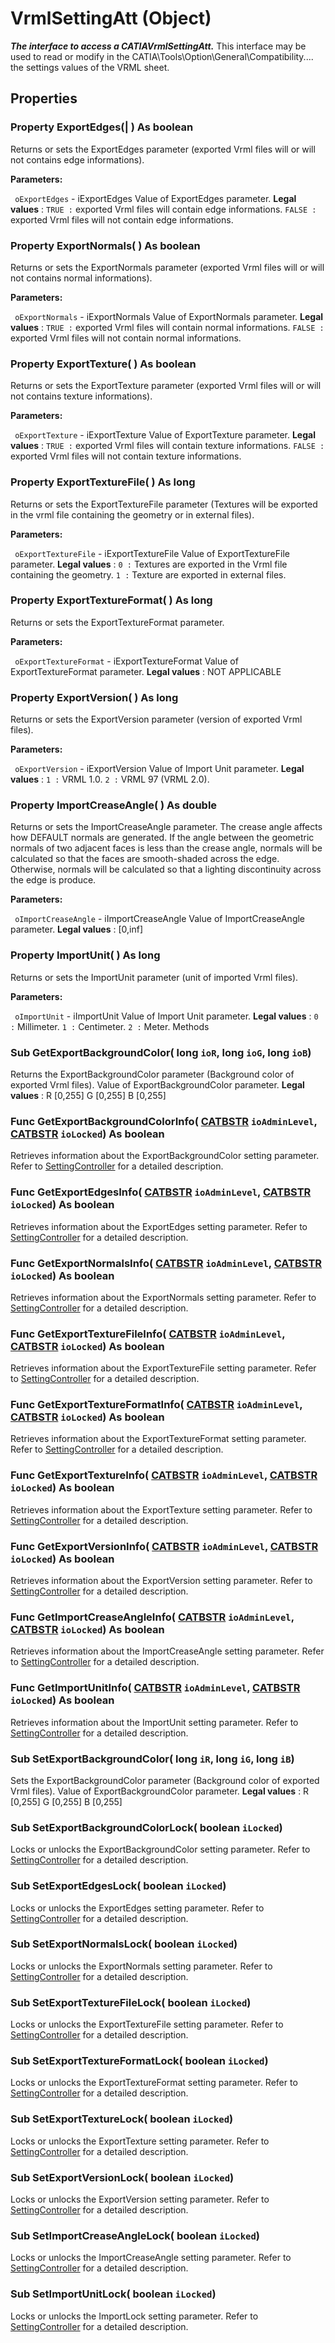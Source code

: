 # VrmlSettingAtt (Object)

**_The interface to access a CATIAVrmlSettingAtt._**
This interface may be used to read or modify in the CATIA\Tools\Option\General\Compatibility.... the settings values of the VRML sheet.

## Properties

### Property **ExportEdges**(| ) As boolean

   Returns or sets the ExportEdges parameter (exported Vrml files will or will not contains edge informations).

**Parameters:**

` oExportEdges`      \- iExportEdges Value of ExportEdges parameter. **Legal values** :
`TRUE :` exported Vrml files will contain edge informations.
`FALSE :` exported Vrml files will not contain edge informations.

### Property **ExportNormals**( ) As boolean

   Returns or sets the ExportNormals parameter (exported Vrml files will or will not contains normal informations).

**Parameters:**

` oExportNormals`      \- iExportNormals Value of ExportNormals parameter. **Legal values** :
`TRUE :` exported Vrml files will contain normal informations.
`FALSE :` exported Vrml files will not contain normal informations.

### Property **ExportTexture**( ) As boolean

   Returns or sets the ExportTexture parameter (exported Vrml files will or will not contains texture informations).

**Parameters:**

` oExportTexture`      \- iExportTexture Value of ExportTexture parameter. **Legal values** :
`TRUE :` exported Vrml files will contain texture informations.
`FALSE :` exported Vrml files will not contain texture informations.

### Property **ExportTextureFile**( ) As long

   Returns or sets the ExportTextureFile parameter (Textures will be exported in the vrml file containing the geometry or in external files).

**Parameters:**

` oExportTextureFile`      \- iExportTextureFile Value of ExportTextureFile parameter. **Legal values** :
`0 :` Textures are exported in the Vrml file containing the geometry.
`1 :` Texture are exported in external files.

### Property **ExportTextureFormat**( ) As long

   Returns or sets the ExportTextureFormat parameter.

**Parameters:**

` oExportTextureFormat`      \- iExportTextureFormat Value of ExportTextureFormat parameter. **Legal values** :
NOT APPLICABLE

### Property **ExportVersion**( ) As long

   Returns or sets the ExportVersion parameter (version of exported Vrml files).

**Parameters:**

` oExportVersion`      \- iExportVersion Value of Import Unit parameter. **Legal values** :
`1 :` VRML 1.0.
`2 :` VRML 97 (VRML 2.0).

### Property **ImportCreaseAngle**( ) As double

   Returns or sets the ImportCreaseAngle parameter. The crease angle affects how DEFAULT normals are generated. If the angle between the geometric normals of two adjacent faces is less than the crease angle, normals will be calculated so that the faces are smooth-shaded across the edge. Otherwise, normals will be calculated so that a lighting discontinuity across the edge is produce.

**Parameters:**

` oImportCreaseAngle`      \- iImportCreaseAngle Value of ImportCreaseAngle parameter. **Legal values** :
[0,inf]

### Property **ImportUnit**( ) As long

   Returns or sets the ImportUnit parameter (unit of imported Vrml files).

**Parameters:**

` oImportUnit`      \- iImportUnit Value of Import Unit parameter. **Legal values** :
`0 :` Millimeter.
`1 :` Centimeter.
`2 :` Meter.
Methods

### Sub **GetExportBackgroundColor**( long  `ioR`,  long  `ioG`,  long  `ioB`)

   Returns the ExportBackgroundColor parameter (Background color of exported Vrml files). Value of ExportBackgroundColor parameter. **Legal values** :
R [0,255] G [0,255] B [0,255]  
### Func **GetExportBackgroundColorInfo**( [CATBSTR](../System/typedef_CATBSTR_8129.md)  `ioAdminLevel`,  [CATBSTR](../System/typedef_CATBSTR_8129.md)  `ioLocked`) As boolean

   Retrieves information about the ExportBackgroundColor setting parameter.
Refer to [SettingController](../System/interface_SettingController_63320.md) for a detailed description.  
### Func **GetExportEdgesInfo**( [CATBSTR](../System/typedef_CATBSTR_8129.md)  `ioAdminLevel`,  [CATBSTR](../System/typedef_CATBSTR_8129.md)  `ioLocked`) As boolean

   Retrieves information about the ExportEdges setting parameter.
Refer to [SettingController](../System/interface_SettingController_63320.md) for a detailed description.  
### Func **GetExportNormalsInfo**( [CATBSTR](../System/typedef_CATBSTR_8129.md)  `ioAdminLevel`,  [CATBSTR](../System/typedef_CATBSTR_8129.md)  `ioLocked`) As boolean

   Retrieves information about the ExportNormals setting parameter.
Refer to [SettingController](../System/interface_SettingController_63320.md) for a detailed description.  
### Func **GetExportTextureFileInfo**( [CATBSTR](../System/typedef_CATBSTR_8129.md)  `ioAdminLevel`,  [CATBSTR](../System/typedef_CATBSTR_8129.md)  `ioLocked`) As boolean

   Retrieves information about the ExportTextureFile setting parameter.
Refer to [SettingController](../System/interface_SettingController_63320.md) for a detailed description.  
### Func **GetExportTextureFormatInfo**( [CATBSTR](../System/typedef_CATBSTR_8129.md)  `ioAdminLevel`,  [CATBSTR](../System/typedef_CATBSTR_8129.md)  `ioLocked`) As boolean

   Retrieves information about the ExportTextureFormat setting parameter.
Refer to [SettingController](../System/interface_SettingController_63320.md) for a detailed description.  
### Func **GetExportTextureInfo**( [CATBSTR](../System/typedef_CATBSTR_8129.md)  `ioAdminLevel`,  [CATBSTR](../System/typedef_CATBSTR_8129.md)  `ioLocked`) As boolean

   Retrieves information about the ExportTexture setting parameter.
Refer to [SettingController](../System/interface_SettingController_63320.md) for a detailed description.  
### Func **GetExportVersionInfo**( [CATBSTR](../System/typedef_CATBSTR_8129.md)  `ioAdminLevel`,  [CATBSTR](../System/typedef_CATBSTR_8129.md)  `ioLocked`) As boolean

   Retrieves information about the ExportVersion setting parameter.
Refer to [SettingController](../System/interface_SettingController_63320.md) for a detailed description.  
### Func **GetImportCreaseAngleInfo**( [CATBSTR](../System/typedef_CATBSTR_8129.md)  `ioAdminLevel`,  [CATBSTR](../System/typedef_CATBSTR_8129.md)  `ioLocked`) As boolean

   Retrieves information about the ImportCreaseAngle setting parameter.
Refer to [SettingController](../System/interface_SettingController_63320.md) for a detailed description.  
### Func **GetImportUnitInfo**( [CATBSTR](../System/typedef_CATBSTR_8129.md)  `ioAdminLevel`,  [CATBSTR](../System/typedef_CATBSTR_8129.md)  `ioLocked`) As boolean

   Retrieves information about the ImportUnit setting parameter.
Refer to [SettingController](../System/interface_SettingController_63320.md) for a detailed description.  
### Sub **SetExportBackgroundColor**( long  `iR`,  long  `iG`,  long  `iB`)

   Sets the ExportBackgroundColor parameter (Background color of exported Vrml files). Value of ExportBackgroundColor parameter. **Legal values** :
R [0,255] G [0,255] B [0,255]  
### Sub **SetExportBackgroundColorLock**( boolean  `iLocked`)

   Locks or unlocks the ExportBackgroundColor setting parameter.
Refer to [SettingController](../System/interface_SettingController_63320.md) for a detailed description.  
### Sub **SetExportEdgesLock**( boolean  `iLocked`)

   Locks or unlocks the ExportEdges setting parameter.
Refer to [SettingController](../System/interface_SettingController_63320.md) for a detailed description.  
### Sub **SetExportNormalsLock**( boolean  `iLocked`)

   Locks or unlocks the ExportNormals setting parameter.
Refer to [SettingController](../System/interface_SettingController_63320.md) for a detailed description.  
### Sub **SetExportTextureFileLock**( boolean  `iLocked`)

   Locks or unlocks the ExportTextureFile setting parameter.
Refer to [SettingController](../System/interface_SettingController_63320.md) for a detailed description.  
### Sub **SetExportTextureFormatLock**( boolean  `iLocked`)

   Locks or unlocks the ExportTextureFormat setting parameter.
Refer to [SettingController](../System/interface_SettingController_63320.md) for a detailed description.  
### Sub **SetExportTextureLock**( boolean  `iLocked`)

   Locks or unlocks the ExportTexture setting parameter.
Refer to [SettingController](../System/interface_SettingController_63320.md) for a detailed description.  
### Sub **SetExportVersionLock**( boolean  `iLocked`)

   Locks or unlocks the ExportVersion setting parameter.
Refer to [SettingController](../System/interface_SettingController_63320.md) for a detailed description.  
### Sub **SetImportCreaseAngleLock**( boolean  `iLocked`)

   Locks or unlocks the ImportCreaseAngle setting parameter.
Refer to [SettingController](../System/interface_SettingController_63320.md) for a detailed description.  
### Sub **SetImportUnitLock**( boolean  `iLocked`)

   Locks or unlocks the ImportLock setting parameter.
Refer to [SettingController](../System/interface_SettingController_63320.md) for a detailed description.